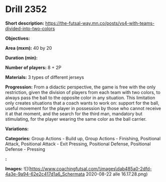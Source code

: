 # Drill 2352

**Short description:**
https://the-futsal-way.mn.co/posts/vs4-with-teams-divided-into-two-colors

**Objectives:**


**Area (mxm):**
40 by 20

**Duration (min):**


**Number of players:**
8 + 2P

**Materials:**
3 types of different jerseys

**Progression:**
From a didactic perspective, the game is free with the only restriction, given the division of players from each team with two colors, to always pass the ball to the opposite color in any situation. This limitation only creates situations that a coach wants to work on: support for the ball, useful movement for the player in possession by those who cannot receive it at that moment, and the search for the third man, mandatory but stimulating, for the player wearing the same color as the ball carrier.

**Variations:**


**Categories:**
Group Actions - Build up, Group Actions - Finishing, Positional Attack, Positional Attack - Exit Pressing, Positional Defense, Positional Defense - Pressing

**:**


**Images:**
![](https://www.coachingfutsal.com/\images\dab485a0-2dfd-4a3e-9a94-62e2c417d1a6_Schermata 2020-08-22 alle 16.17.28.png)


